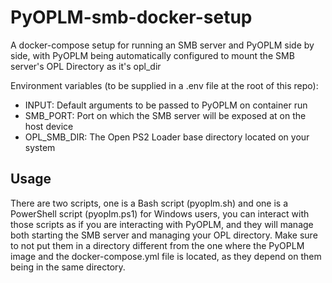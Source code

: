 # PyOPLM-smb-docker-setup
A docker-compose setup for running an SMB server and PyOPLM side by side, with PyOPLM being automatically configured to mount the SMB server's OPL Directory as it's opl_dir

Environment variables (to be supplied in a .env file at the root of this repo):
- INPUT: Default arguments to be passed to PyOPLM on container run
- SMB_PORT: Port on which the SMB server will be exposed at on the host device
- OPL_SMB_DIR: The Open PS2 Loader base directory located on your system

## Usage

There are two scripts, one is a Bash script (pyoplm.sh) and one is a PowerShell script
(pyoplm.ps1) for Windows users, you can interact with those scripts as if you are interacting
with PyOPLM, and they will manage both starting the SMB server and managing your OPL
directory. Make sure to not put them in a directory different from the one where the
PyOPLM image and the docker-compose.yml file is located, as they depend on them being in
the same directory.
